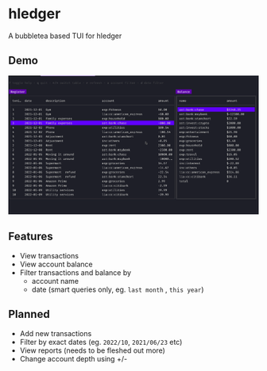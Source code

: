 # hledger
A bubbletea based TUI for hledger

## Demo

<a href="./altscreen-toggle/main.go">
  <img width="750" src="hledgerui.gif" />
</a>


## Features
- View transactions
- View account balance
- Filter transactions and balance by 
    - account name
    - date (smart queries only, eg. `last month` , `this year`)
    
## Planned
- Add new transactions
- Filter by exact dates (eg. `2022/10`, `2021/06/23` etc)
- View reports (needs to be fleshed out more)
- Change account depth using +/-
